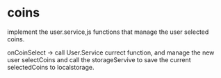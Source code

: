 # coins


implement the user.service,js functions that manage the user selected coins. 

onCoinSelect -> call User.Service currect function, and manage the new user selectCoins 
and call the storageServive to save the current selectedCoins to localstorage.
